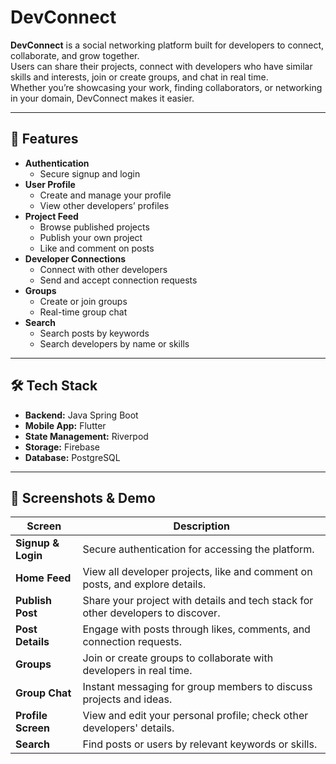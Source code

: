 # DevConnect

**DevConnect** is a social networking platform built for developers to connect, collaborate, and grow together.  
Users can share their projects, connect with developers who have similar skills and interests, join or create groups, and chat in real time.  
Whether you’re showcasing your work, finding collaborators, or networking in your domain, DevConnect makes it easier.

---

## 🚀 Features

- **Authentication**
  - Secure signup and login
- **User Profile**
  - Create and manage your profile
  - View other developers’ profiles
- **Project Feed**
  - Browse published projects
  - Publish your own project
  - Like and comment on posts
- **Developer Connections**
  - Connect with other developers
  - Send and accept connection requests
- **Groups**
  - Create or join groups
  - Real-time group chat
- **Search**
  - Search posts by keywords
  - Search developers by name or skills

---

## 🛠️ Tech Stack

- **Backend:** Java Spring Boot
- **Mobile App:** Flutter
- **State Management:** Riverpod
- **Storage:** Firebase
- **Database:** PostgreSQL

---

## 📸 Screenshots & Demo

| Screen | Description |
|--------|-------------|
| **Signup & Login** | Secure authentication for accessing the platform. |
| **Home Feed** | View all developer projects, like and comment on posts, and explore details. |
| **Publish Post** | Share your project with details and tech stack for other developers to discover. |
| **Post Details** | Engage with posts through likes, comments, and connection requests. |
| **Groups** | Join or create groups to collaborate with developers in real time. |
| **Group Chat** | Instant messaging for group members to discuss projects and ideas. |
| **Profile Screen** | View and edit your personal profile; check other developers' details. |
| **Search** | Find posts or users by relevant keywords or skills. |





